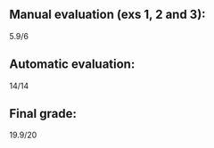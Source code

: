 ## Manual evaluation (exs 1, 2 and 3):
5.9/6

## Automatic evaluation:
14/14

## Final grade:
19.9/20